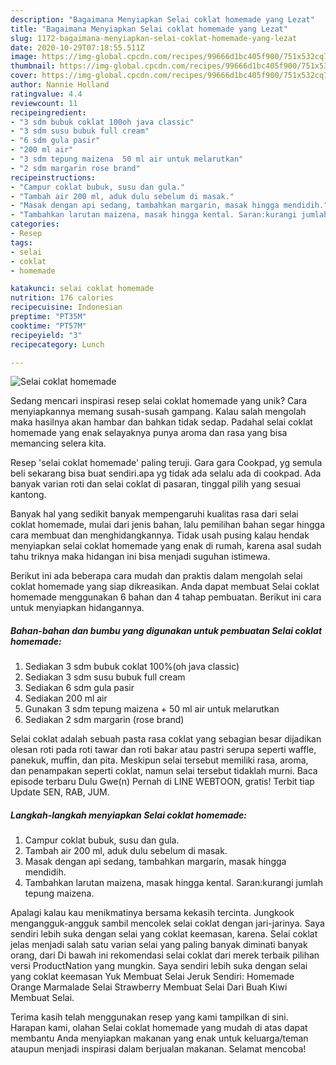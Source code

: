 ```yaml
---
description: "Bagaimana Menyiapkan Selai coklat homemade yang Lezat"
title: "Bagaimana Menyiapkan Selai coklat homemade yang Lezat"
slug: 1172-bagaimana-menyiapkan-selai-coklat-homemade-yang-lezat
date: 2020-10-29T07:18:55.511Z
image: https://img-global.cpcdn.com/recipes/99666d1bc405f900/751x532cq70/selai-coklat-homemade-foto-resep-utama.jpg
thumbnail: https://img-global.cpcdn.com/recipes/99666d1bc405f900/751x532cq70/selai-coklat-homemade-foto-resep-utama.jpg
cover: https://img-global.cpcdn.com/recipes/99666d1bc405f900/751x532cq70/selai-coklat-homemade-foto-resep-utama.jpg
author: Nannie Holland
ratingvalue: 4.4
reviewcount: 11
recipeingredient:
- "3 sdm bubuk coklat 100oh java classic"
- "3 sdm susu bubuk full cream"
- "6 sdm gula pasir"
- "200 ml air"
- "3 sdm tepung maizena  50 ml air untuk melarutkan"
- "2 sdm margarin rose brand"
recipeinstructions:
- "Campur coklat bubuk, susu dan gula."
- "Tambah air 200 ml, aduk dulu sebelum di masak."
- "Masak dengan api sedang, tambahkan margarin, masak hingga mendidih."
- "Tambahkan larutan maizena, masak hingga kental. Saran:kurangi jumlah tepung maizena."
categories:
- Resep
tags:
- selai
- coklat
- homemade

katakunci: selai coklat homemade 
nutrition: 176 calories
recipecuisine: Indonesian
preptime: "PT35M"
cooktime: "PT57M"
recipeyield: "3"
recipecategory: Lunch

---
```



![Selai coklat homemade](https://img-global.cpcdn.com/recipes/99666d1bc405f900/751x532cq70/selai-coklat-homemade-foto-resep-utama.jpg)

Sedang mencari inspirasi resep selai coklat homemade yang unik? Cara menyiapkannya memang susah-susah gampang. Kalau salah mengolah maka hasilnya akan hambar dan bahkan tidak sedap. Padahal selai coklat homemade yang enak selayaknya punya aroma dan rasa yang bisa memancing selera kita.

Resep &#39;selai coklat homemade&#39; paling teruji. Gara gara Cookpad, yg semula beli sekarang bisa buat sendiri.apa yg tidak ada selalu ada di cookpad. Ada banyak varian roti dan selai coklat di pasaran, tinggal pilih yang sesuai kantong.

Banyak hal yang sedikit banyak mempengaruhi kualitas rasa dari selai coklat homemade, mulai dari jenis bahan, lalu pemilihan bahan segar hingga cara membuat dan menghidangkannya. Tidak usah pusing kalau hendak menyiapkan selai coklat homemade yang enak di rumah, karena asal sudah tahu triknya maka hidangan ini bisa menjadi suguhan istimewa.


Berikut ini ada beberapa cara mudah dan praktis dalam mengolah selai coklat homemade yang siap dikreasikan. Anda dapat membuat Selai coklat homemade menggunakan 6 bahan dan 4 tahap pembuatan. Berikut ini cara untuk menyiapkan hidangannya.

<!--inarticleads1-->

##### Bahan-bahan dan bumbu yang digunakan untuk pembuatan Selai coklat homemade:

1. Sediakan 3 sdm bubuk coklat 100%(oh java classic)
1. Sediakan 3 sdm susu bubuk full cream
1. Sediakan 6 sdm gula pasir
1. Sediakan 200 ml air
1. Gunakan 3 sdm tepung maizena + 50 ml air untuk melarutkan
1. Sediakan 2 sdm margarin (rose brand)


Selai coklat adalah sebuah pasta rasa coklat yang sebagian besar dijadikan olesan roti pada roti tawar dan roti bakar atau pastri serupa seperti waffle, panekuk, muffin, dan pita. Meskipun selai tersebut memiliki rasa, aroma, dan penampakan seperti coklat, namun selai tersebut tidaklah murni. Baca episode terbaru Dulu Gwe(n) Pernah di LINE WEBTOON, gratis! Terbit tiap Update SEN, RAB, JUM. 

<!--inarticleads2-->

##### Langkah-langkah menyiapkan Selai coklat homemade:

1. Campur coklat bubuk, susu dan gula.
1. Tambah air 200 ml, aduk dulu sebelum di masak.
1. Masak dengan api sedang, tambahkan margarin, masak hingga mendidih.
1. Tambahkan larutan maizena, masak hingga kental. Saran:kurangi jumlah tepung maizena.


Apalagi kalau kau menikmatinya bersama kekasih tercinta. Jungkook mengangguk-angguk sambil mencolek selai coklat dengan jari-jarinya. Saya sendiri lebih suka dengan selai yang coklat keemasan, karena. Selai coklat jelas menjadi salah satu varian selai yang paling banyak diminati banyak orang, dari Di bawah ini rekomendasi selai coklat dari merek terbaik pilihan versi ProductNation yang mungkin. Saya sendiri lebih suka dengan selai yang coklat keemasan Yuk Membuat Selai Jeruk Sendiri: Homemade Orange Marmalade Selai Strawberry Membuat Selai Dari Buah Kiwi Membuat Selai. 

Terima kasih telah menggunakan resep yang kami tampilkan di sini. Harapan kami, olahan Selai coklat homemade yang mudah di atas dapat membantu Anda menyiapkan makanan yang enak untuk keluarga/teman ataupun menjadi inspirasi dalam berjualan makanan. Selamat mencoba!
